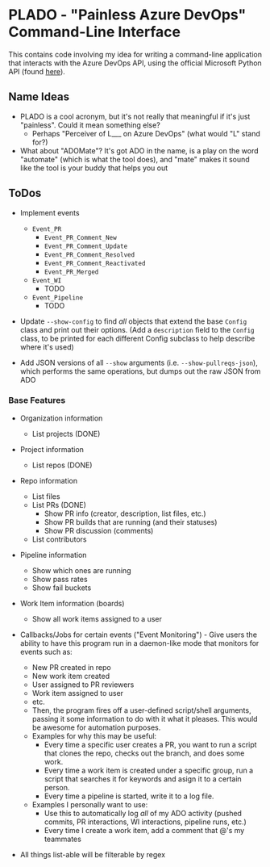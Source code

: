 # PLADO - "Painless Azure DevOps" Command-Line Interface

This contains code involving my idea for writing a command-line application that
interacts with the Azure DevOps API, using the official Microsoft Python API
(found [here](https://github.com/microsoft/azure-devops-python-api)).

## Name Ideas

* PLADO is a cool acronym, but it's not really that meaningful if it's just
  "painless". Could it mean something else?
    * Perhaps "Perceiver of L\_\_\_ on Azure DevOps" (what would "L" stand for?)
* What about "ADOMate"? It's got ADO in the name, is a play on the word
  "automate" (which is what the tool does), and "mate" makes it sound like
  the tool is your buddy that helps you out

## ToDos

* Implement events
    * `Event_PR`
        * `Event_PR_Comment_New`
        * `Event_PR_Comment_Update`
        * `Event_PR_Comment_Resolved`
        * `Event_PR_Comment_Reactivated`
        * `Event_PR_Merged`
    * `Event_WI`
        * TODO
    * `Event_Pipeline`
        * TODO

* Update `--show-config` to find *all* objects that extend the base `Config`
  class and print out their options. (Add a `description` field to the `Config`
  class, to be printed for each different Config subclass to help describe
  where it's used)
* Add JSON versions of all `--show` arguments (i.e. `--show-pullreqs-json`),
  which performs the same operations, but dumps out the raw JSON from ADO

### Base Features

* Organization information
    * List projects (DONE)
* Project information
    * List repos (DONE)
* Repo information
    * List files
    * List PRs (DONE)
        * Show PR info (creator, description, list files, etc.)
        * Show PR builds that are running (and their statuses)
        * Show PR discussion (comments)
    * List contributors
* Pipeline information
    * Show which ones are running
    * Show pass rates
    * Show fail buckets
* Work Item information (boards)
    * Show all work items assigned to a user

* Callbacks/Jobs for certain events ("Event Monitoring") - Give users the ability to have this
  program run in a daemon-like mode that monitors for events such as:
    * New PR created in repo
    * New work item created
    * User assigned to PR reviewers
    * Work item assigned to user
    * etc.
    * Then, the program fires off a user-defined script/shell arguments,
      passing it some information to do with it what it pleases. This would
      be awesome for automation purposes.
    * Examples for why this may be useful:
        * Every time a specific user creates a PR, you want to run a script that
          clones the repo, checks out the branch, and does some work.
        * Every time a work item is created under a specific group, run a script
          that searches it for keywords and asign it to a certain person.
        * Every time a pipeline is started, write it to a log file.
    * Examples I personally want to use:
        * Use this to automatically log *all* of my ADO activity (pushed commits,
          PR interactions, WI interactions, pipeline runs, etc.)
        * Every time I create a work item, add a comment that @'s my teammates

* All things list-able will be filterable by regex

